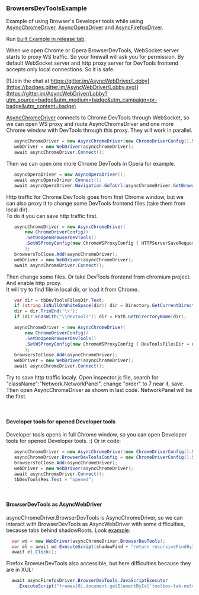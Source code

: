 ### BrowsersDevToolsExample

Example of using Browser's Developer tools while using [AsyncChromeDriver](https://github.com/ToCSharp/AsyncChromeDriver), [AsyncOperaDriver](https://github.com/ToCSharp/AsyncOperaDriver) and [AsyncFirefoxDriver](https://github.com/ToCSharp/AsyncWebDriver/tree/master/AsyncFirefoxDriver).  

Run [built Example in release tab](https://github.com/ToCSharp/BrowsersDevToolsExample/releases).   

When we open Chrome or Opera BrowserDevTools, WebSocket server starts to proxy WS traffic. So your firewall will ask you for permission. By default WebSocket server and http proxy server for DevTools frontend accepts only local connections. So it is safe.

[![Join the chat at https://gitter.im/AsyncWebDriver/Lobby](https://badges.gitter.im/AsyncWebDriver/Lobby.svg)](https://gitter.im/AsyncWebDriver/Lobby?utm_source=badge&utm_medium=badge&utm_campaign=pr-badge&utm_content=badge)

[AsyncChromeDriver](https://github.com/ToCSharp/AsyncChromeDriver) connects to Chrome DevTools through WebSocket, so we can open WS proxy and route AsyncChromeDriver and one more Chrome window with DevTools through this proxy. They will work in parallel.  

```csharp
   asyncChromeDriver = new AsyncChromeDriver(new ChromeDriverConfig().SetDoOpenBrowserDevTools());
   webDriver = new WebDriver(asyncChromeDriver);
   await asyncChromeDriver.Connect();
```

Then we can open one more Chrome DevTools in Opera for example.

```csharp
   asyncOperaDriver = new AsyncOperaDriver();
   await asyncOperaDriver.Connect();
   await asyncOperaDriver.Navigation.GoToUrl(asyncChromeDriver.GetBrowserDevToolsUrl());
```  
  
Http traffic for Chrome DevTools goes from first Chrome window, but we can also proxy it to change some DevTools frontend files (take them from local dir).  
To do it you can save http traffic first. 
```csharp
   asyncChromeDriver = new AsyncChromeDriver(
       new ChromeDriverConfig()
       .SetDoOpenBrowserDevTools()
       .SetWSProxyConfig(new ChromeWSProxyConfig { HTTPServerSaveRequestedFiles = true })
       );
   browsersToClose.Add(asyncChromeDriver);
   webDriver = new WebDriver(asyncChromeDriver);
   await asyncChromeDriver.Connect();
```  

Then change some files. Or take DevTools frontend from chromium project. And enable http proxy.  
It will try to find file in local dir, or load it from Chrome.  
```csharp
   var dir = tbDevToolsFilesDir.Text;
   if (string.IsNullOrWhiteSpace(dir)) dir = Directory.GetCurrentDirectory();
   dir = dir.TrimEnd('\\');
   if (dir.EndsWith("\\devtools")) dir = Path.GetDirectoryName(dir);

   asyncChromeDriver = new AsyncChromeDriver(
       new ChromeDriverConfig()
       .SetDoOpenBrowserDevTools()
       .SetWSProxyConfig(new ChromeWSProxyConfig { DevToolsFilesDir = dir, HTTPServerTryFindRequestedFileLocaly = true })
       );
   browsersToClose.Add(asyncChromeDriver);
   webDriver = new WebDriver(asyncChromeDriver);
   await asyncChromeDriver.Connect();
```  

Try to save http traffic localy. Open inspector.js file, search for "className":"Network.NetworkPanel", change "order" to 7 near it, save.  
Then open AsyncChromeDriver as shown in last code. NetworkPanel will be the first.

<br/>

#### Developer tools for opened Developer tools
Developer tools opens in full Chrome window, so you can open Developer tools for opened Developer tools. :)
Or in code: 
```csharp
   asyncChromeDriver = new AsyncChromeDriver(new ChromeDriverConfig().SetDoOpenBrowserDevTools());
   asyncChromeDriver.BrowserDevToolsConfig = new ChromeDriverConfig().SetDoOpenBrowserDevTools();
   browsersToClose.Add(asyncChromeDriver);
   webDriver = new WebDriver(asyncChromeDriver);
   await asyncChromeDriver.Connect();
   tbDevToolsRes.Text = "opened";
```

<br/>

#### BrowserDevTools as AsyncWebDriver
asyncChromeDriver.BrowserDevTools is AsyncChromeDriver, so we can interact with BrowserDevTools as AsyncWebDriver with some difficulties, because tabs behind shadowRoots. Look [example](https://github.com/ToCSharp/BrowsersDevToolsExample/blob/6ba69c0de25387a7a09a2fb67ad6bb54e212fe68/BrowsersDevToolsExample/MainWindow.xaml.cs#L470):  
```csharp
  var wd = new WebDriver(asyncChromeDriver.BrowserDevTools);
  var el = await wd.ExecuteScript(shadowFind + "return recursiveFindById(document, 'tab-sources', [])[0];") as AsyncWebElement;
  await el.Click();
```
Firefox BrowserDevTools also accessible, but here difficulties because they are in XUL:  
```csharp
  await asyncFirefoxDriver.BrowserDevTools.JavaScriptExecutor
    .ExecuteScript("frames[0].document.getElementById('toolbox-tab-netmonitor').click();");
```
